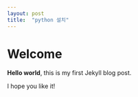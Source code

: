 ```yaml
---
layout: post
title:  "python 설치"
---
```


# Welcome

**Hello world**, this is my first Jekyll blog post.

I hope you like it!
